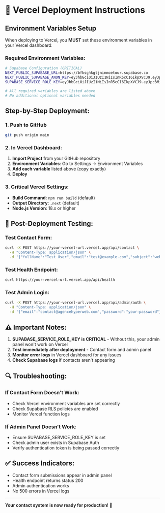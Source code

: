 # 🚀 Vercel Deployment Instructions

## Environment Variables Setup

When deploying to Vercel, you **MUST** set these environment variables in your Vercel dashboard:

### Required Environment Variables:

```bash
# Supabase Configuration (CRITICAL)
NEXT_PUBLIC_SUPABASE_URL=https://bfksghkgtjnimmoetour.supabase.co
NEXT_PUBLIC_SUPABASE_ANON_KEY=eyJhbGciOiJIUzI1NiIsInR5cCI6IkpXVCJ9.eyJpc3MiOiJzdXBhYmFzZSIsInJlZiI6ImJma3NnaGtndGpuaW1tb2V0b3VyIiwicm9sZSI6ImFub24iLCJpYXQiOjE3NTc1MzYyOTIsImV4cCI6MjA3MzExMjI5Mn0.UE0lhPsDvPyybT9YTQxGnphYEaDFUEIIwBoT9Lqy2J8
SUPABASE_SERVICE_ROLE_KEY=eyJhbGciOiJIUzI1NiIsInR5cCI6IkpXVCJ9.eyJpc3MiOiJzdXBhYmFzZSIsInJlZiI6ImJma3NnaGtndGpuaW1tb2V0b3VyIiwicm9sZSI6InNlcnZpY2Vfcm9sZSIsImlhdCI6MTc1NzUzNjI5MiwiZXhwIjoyMDczMTEyMjkyfQ.K5vJzK4EKjJ9VWqGTDSdDNE0orVRvtoU6_iFlrazRyE

# All required variables are listed above
# No additional optional variables needed
```

## Step-by-Step Deployment:

### 1. Push to GitHub
```bash
git push origin main
```

### 2. In Vercel Dashboard:
1. **Import Project** from your GitHub repository
2. **Environment Variables**: Go to Settings → Environment Variables
3. **Add each variable** listed above (copy exactly)
4. **Deploy**

### 3. Critical Vercel Settings:
- **Build Command**: `npm run build` (default)
- **Output Directory**: `.next` (default)
- **Node.js Version**: 18.x or higher

## 🧪 Post-Deployment Testing:

### Test Contact Form:
```bash
curl -X POST https://your-vercel-url.vercel.app/api/contact \
  -H "Content-Type: application/json" \
  -d '{"fullName":"Test User","email":"test@example.com","subject":"web-development","message":"Deployment test"}'
```

### Test Health Endpoint:
```bash
curl https://your-vercel-url.vercel.app/api/health
```

### Test Admin Login:
```bash
curl -X POST https://your-vercel-url.vercel.app/api/admin/auth \
  -H "Content-Type: application/json" \
  -d '{"email":"contact@agencehyperweb.com","password":"your-password"}'
```

## ⚠️ Important Notes:

1. **SUPABASE_SERVICE_ROLE_KEY is CRITICAL** - Without this, your admin panel won't work on Vercel
2. **Test immediately after deployment** - Contact form and admin panel
3. **Monitor error logs** in Vercel dashboard for any issues
4. **Check Supabase logs** if contacts aren't appearing

## 🔍 Troubleshooting:

### If Contact Form Doesn't Work:
- Check Vercel environment variables are set correctly
- Check Supabase RLS policies are enabled
- Monitor Vercel function logs

### If Admin Panel Doesn't Work:
- Ensure SUPABASE_SERVICE_ROLE_KEY is set
- Check admin user exists in Supabase Auth
- Verify authentication token is being passed correctly

## ✅ Success Indicators:
- Contact form submissions appear in admin panel
- Health endpoint returns status 200
- Admin authentication works
- No 500 errors in Vercel logs

---
**Your contact system is now ready for production! 🎉**